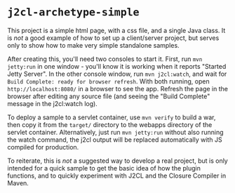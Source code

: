 # `j2cl-archetype-simple`

This project is a simple html page, with a css file, and a single Java class. It is _not_ a good
example of how to set up a client/server project, but serves only to show how to make very simple
standalone samples.

After creating this, you'll need two consoles to start it. First, run `mvn jetty:run` in one window -
you'll know it is working when it reports "Started Jetty Server". In the other console window, run
`mvn j2cl:watch`, and wait for `Build Complete: ready for browser refresh`. With both running, open
`http://localhost:8080/` in a browser to see the app. Refresh the page in the browser after editing
any source file (and seeing the "Build Complete" message in the j2cl:watch log).

To deploy a sample to a servlet container, use `mvn verify` to build a war, then copy it from the
`target/` directory to the webapps directory of the servlet container. Alternatively, just run
`mvn jetty:run` without also running the watch command, the j2cl output will be replaced automatically
with JS compiled for production.

To reiterate, this is _not_ a suggested way to develop a real project, but is only intended for a quick
sample to get the basic idea of how the plugin functions, and to quickly experiment with J2CL and the
Closure Compiler in Maven.